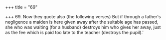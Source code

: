 +++
title = "69"

+++
69. Now they quote also (the following verses) But if through a father's negligence a maiden is here given away after the suitable age has passed, she who was waiting (for a husband) destroys him who gives her away, just as the fee which is paid too late to the teacher (destroys the pupil).'
